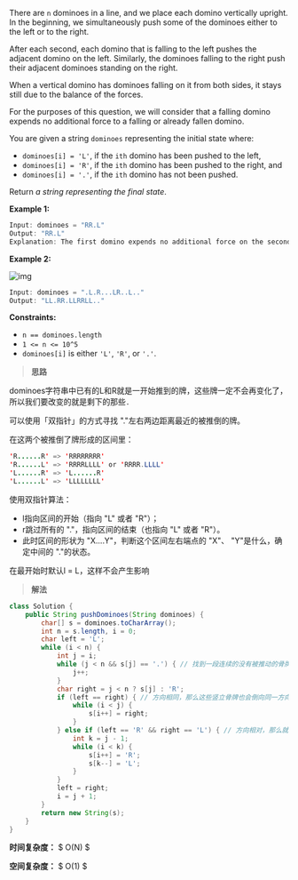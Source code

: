 There are `n` dominoes in a line, and we place each domino vertically upright. In the beginning, we simultaneously push some of the dominoes either to the left or to the right.

After each second, each domino that is falling to the left pushes the adjacent domino on the left. Similarly, the dominoes falling to the right push their adjacent dominoes standing on the right.

When a vertical domino has dominoes falling on it from both sides, it stays still due to the balance of the forces.

For the purposes of this question, we will consider that a falling domino expends no additional force to a falling or already fallen domino.

You are given a string `dominoes` representing the initial state where:

- `dominoes[i] = 'L'`, if the `ith` domino has been pushed to the left,
- `dominoes[i] = 'R'`, if the `ith` domino has been pushed to the right, and
- `dominoes[i] = '.'`, if the `ith` domino has not been pushed.

Return *a string representing the final state*.

 

**Example 1:**

```java
Input: dominoes = "RR.L"
Output: "RR.L"
Explanation: The first domino expends no additional force on the second domino.
```

**Example 2:**

![img](https://s3-lc-upload.s3.amazonaws.com/uploads/2018/05/18/domino.png)

```java
Input: dominoes = ".L.R...LR..L.."
Output: "LL.RR.LLRRLL.."
```

 

**Constraints:**

- `n == dominoes.length`
- `1 <= n <= 10^5`
- `dominoes[i]` is either `'L'`, `'R'`, or `'.'`.



> **思路**

dominoes字符串中已有的L和R就是一开始推到的牌，这些牌一定不会再变化了，所以我们要改变的就是剩下的那些`.`

可以使用「双指针」的方式寻找 "."左右两边距离最近的被推倒的牌。

在这两个被推倒了牌形成的区间里：

```java
'R......R' => 'RRRRRRRR'
'R......L' => 'RRRRLLLL' or 'RRRR.LLLL'
'L......R' => 'L......R'
'L......L' => 'LLLLLLLL'
```

使用双指针算法：

- l指向区间的开始（指向 "L" 或者 "R"）；
- r跳过所有的 "."，指向区间的结束（也指向 "L" 或者 "R"）。
- 此时区间的形状为 "X....Y"，判断这个区间左右端点的 "X"、 "Y"是什么，确定中间的 "."的状态。

在最开始时默认l = L，这样不会产生影响



> **解法**

```java
class Solution {
    public String pushDominoes(String dominoes) {
        char[] s = dominoes.toCharArray();
        int n = s.length, i = 0;
        char left = 'L';
        while (i < n) {
            int j = i;
            while (j < n && s[j] == '.') { // 找到一段连续的没有被推动的骨牌
                j++;
            }
            char right = j < n ? s[j] : 'R';
            if (left == right) { // 方向相同，那么这些竖立骨牌也会倒向同一方向
                while (i < j) {
                    s[i++] = right;
                }
            } else if (left == 'R' && right == 'L') { // 方向相对，那么就从两侧向中间倒
                int k = j - 1;
                while (i < k) {
                    s[i++] = 'R';
                    s[k--] = 'L';
                }
            }
            left = right;
            i = j + 1;
        }
        return new String(s);
    }
}
```

**时间复杂度：** $ O(N) $

**空间复杂度：** $ O(1) $
